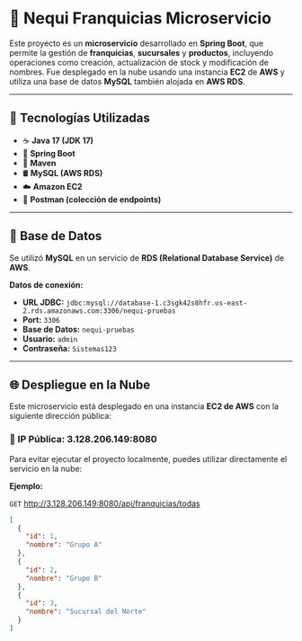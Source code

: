 # 🏦 Nequi Franquicias Microservicio

Este proyecto es un **microservicio** desarrollado en **Spring Boot**, que permite la gestión de **franquicias**, **sucursales** y **productos**, incluyendo operaciones como creación, actualización de stock y modificación de nombres. Fue desplegado en la nube usando una instancia **EC2** de **AWS** y utiliza una base de datos **MySQL** también alojada en **AWS RDS**.

---

## 🚀 Tecnologías Utilizadas

- ☕ **Java 17 (JDK 17)**
- 🌱 **Spring Boot**
- 🐘 **Maven**
- 🛢️ **MySQL (AWS RDS)**
- ☁️ **Amazon EC2**
- 🧪 **Postman (colección de endpoints)**

---

## 💾 Base de Datos

Se utilizó **MySQL** en un servicio de **RDS (Relational Database Service)** de **AWS**.

**Datos de conexión:**

- **URL JDBC:**  `jdbc:mysql://database-1.c3sgk42s8hfr.us-east-2.rds.amazonaws.com:3306/nequi-pruebas`
- **Port:** `3306`
- **Base de Datos:** `nequi-pruebas`
- **Usuario:** `admin`
- **Contraseña:** `Sistemas123`

---

## 🌐 Despliegue en la Nube

Este microservicio está desplegado en una instancia **EC2 de AWS** con la siguiente dirección pública:

### 🔗 IP Pública: 3.128.206.149:8080

Para evitar ejecutar el proyecto localmente, puedes utilizar directamente el servicio en la nube:

**Ejemplo:**

`GET`
http://3.128.206.149:8080/api/franquicias/todas

```json
[
  {
    "id": 1,
    "nombre": "Grupo A"
  },
  {
    "id": 2,
    "nombre": "Grupo B"
  },
  {
    "id": 3,
    "nombre": "Sucursal del Norte"
  }
]
```
